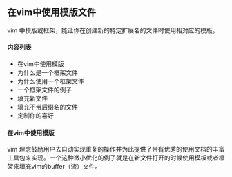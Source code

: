 ## 在vim中使用模版文件

vim 中模版或框架，能让你在创建新的特定扩展名的文件时使用相对应的模版。

#### 内容列表

* 在vim中使用模版
* 为什么是一个框架文件
* 为什么使用一个框架文件
* 一个框架文件的例子
* 填充新文件
* 填充不带后缀名的文件
* 定制你的喜好

#### 在vim中使用模版

vim 理念鼓励用户去自动实现重复的操作并为此提供了带有优秀的使用文档的丰富工具包来实现。一个这种微小优化的例子就是在新文件打开的时候使用模板或者框架来填充vim的buffer（流）文件。

